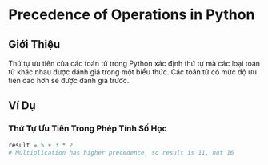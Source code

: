 # Precedence of Operations in Python

## Giới Thiệu

Thứ tự ưu tiên của các toán tử trong Python xác định thứ tự mà các loại toán tử khác nhau được đánh giá trong một biểu thức. Các toán tử có mức độ ưu tiên cao hơn sẽ được đánh giá trước.

## Ví Dụ

### Thứ Tự Ưu Tiên Trong Phép Tính Số Học

```python
result = 5 + 3 * 2
# Multiplication has higher precedence, so result is 11, not 16
```